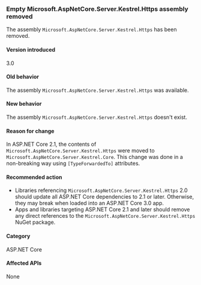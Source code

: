 ### Empty Microsoft.AspNetCore.Server.Kestrel.Https assembly removed

The assembly `Microsoft.AspNetCore.Server.Kestrel.Https` has been removed.

#### Version introduced

3.0

#### Old behavior

The assembly `Microsoft.AspNetCore.Server.Kestrel.Https` was available.

#### New behavior

The assembly `Microsoft.AspNetCore.Server.Kestrel.Https` doesn't exist.

#### Reason for change

In ASP.NET Core 2.1, the contents of `Microsoft.AspNetCore.Server.Kestrel.Https` were moved to `Microsoft.AspNetCore.Server.Kestrel.Core`. This change was done in a non-breaking way using `[TypeForwardedTo]` attributes.

#### Recommended action

- Libraries referencing `Microsoft.AspNetCore.Server.Kestrel.Https` 2.0 should update all ASP.NET Core dependencies to 2.1 or later. Otherwise, they may break when loaded into an ASP.NET Core 3.0 app.
- Apps and libraries targeting ASP.NET Core 2.1 and later should remove any direct references to the `Microsoft.AspNetCore.Server.Kestrel.Https` NuGet package.

#### Category

ASP.NET Core

#### Affected APIs

None

<!-- 

### Affected APIs

Not detectable via API analysis

-->
